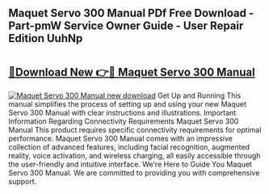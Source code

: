## Maquet Servo 300 Manual PDf Free Download - Part-pmW Service Owner Guide - User Repair Edition UuhNp

# <h2><a href="http://bc47871.oget.top/?id=Maquet+Servo+300+Manual">🔗Download New 👉🔴 Maquet Servo 300 Manual</a></h2>

[![Maquet Servo 300 Manual new download](https://i.imgur.com/5g1atiW.png)](http://bc47871.oget.top/?id=Maquet+Servo+300+Manual)
Get Up and Running This manual simplifies the process of setting up and using your new Maquet Servo 300 Manual with clear instructions and illustrations. Important Information Regarding Connectivity Requirements Maquet Servo 300 Manual This product requires specific connectivity requirements for optimal performance. Maquet Servo 300 Manual comes with an impressive collection of advanced features, including facial recognition, augmented reality, voice activation, and wireless charging, all easily accessible through the user-friendly and intuitive interface. We're Here to Guide You Maquet Servo 300 Manual. We are committed to providing you with comprehensive support.
